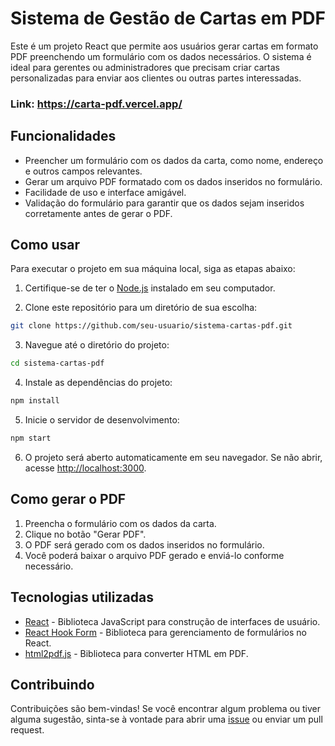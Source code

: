 # Sistema de Gestão de Cartas em PDF

Este é um projeto React que permite aos usuários gerar cartas em formato PDF preenchendo um formulário com os dados necessários. O sistema é ideal para gerentes ou administradores que precisam criar cartas personalizadas para enviar aos clientes ou outras partes interessadas.

### Link: https://carta-pdf.vercel.app/

## Funcionalidades

- Preencher um formulário com os dados da carta, como nome, endereço e outros campos relevantes.
- Gerar um arquivo PDF formatado com os dados inseridos no formulário.
- Facilidade de uso e interface amigável.
- Validação do formulário para garantir que os dados sejam inseridos corretamente antes de gerar o PDF.

## Como usar

Para executar o projeto em sua máquina local, siga as etapas abaixo:

1. Certifique-se de ter o [Node.js](https://nodejs.org) instalado em seu computador.

2. Clone este repositório para um diretório de sua escolha:

```bash
git clone https://github.com/seu-usuario/sistema-cartas-pdf.git
```

3. Navegue até o diretório do projeto:

```bash
cd sistema-cartas-pdf
```

4. Instale as dependências do projeto:

```bash
npm install
```

5. Inicie o servidor de desenvolvimento:

```bash
npm start
```

6. O projeto será aberto automaticamente em seu navegador. Se não abrir, acesse [http://localhost:3000](http://localhost:3000).

## Como gerar o PDF

1. Preencha o formulário com os dados da carta.
2. Clique no botão "Gerar PDF".
3. O PDF será gerado com os dados inseridos no formulário.
4. Você poderá baixar o arquivo PDF gerado e enviá-lo conforme necessário.

## Tecnologias utilizadas

- [React](https://reactjs.org) - Biblioteca JavaScript para construção de interfaces de usuário.
- [React Hook Form](https://react-hook-form.com) - Biblioteca para gerenciamento de formulários no React.
- [html2pdf.js](https://github.com/eKoopmans/html2pdf.js) - Biblioteca para converter HTML em PDF.

## Contribuindo

Contribuições são bem-vindas! Se você encontrar algum problema ou tiver alguma sugestão, sinta-se à vontade para abrir uma [issue](https://github.com/seu-usuario/sistema-cartas-pdf/issues) ou enviar um pull request.
